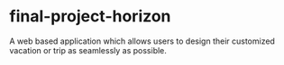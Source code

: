 # final-project-horizon
A web based application which allows users to design their customized vacation or trip as seamlessly as possible.
